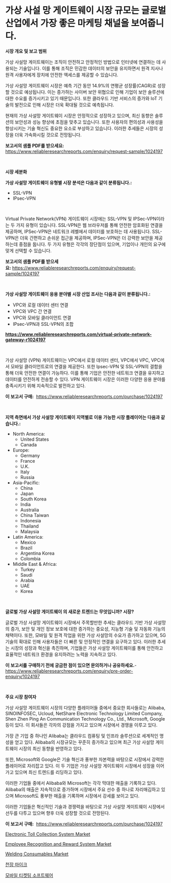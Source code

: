 <p><h1>가상 사설 망 게이트웨이 시장 규모는 글로벌 산업에서 가장 좋은 마케팅 채널을 보여줍니다.</h1></p><p><strong>시장 개요 및 보고 범위</strong></p>
<p><p>가상 사설망 게이트웨이는 조직이 안전하고 안정적인 방법으로 인터넷에 연결하는 데 사용되는 기술입니다. 이를 통해 조직은 민감한 데이터의 보안을 유지하면서 원격 지사나 원격 사용자에게 장치에 안전한 액세스를 제공할 수 있습니다.</p><p>가상 사설망 게이트웨이 시장은 예측 기간 동안 14.9%의 연평균 성장률(CAGR)로 성장할 것으로 예상됩니다. 이는 증가하는 사이버 보안 위협으로 인해 기업이 보안 솔루션에 대한 수요를 증가시키고 있기 때문입니다. 또한 클라우드 기반 서비스의 증가와 IoT 기술의 발전으로 인해 시장은 더욱 확대될 것으로 예측됩니다.</p><p>현재의 가상 사설망 게이트웨이 시장은 안정적으로 성장하고 있으며, 최신 동향은 솔루션의 보안성과 성능 향상에 초점을 맞추고 있습니다. 또한 사용자의 편의성과 사용성을 향상시키는 기술 혁신도 중요한 요소로 부상하고 있습니다. 이러한 추세들은 시장의 성장을 더욱 가속화시킬 것으로 전망됩니다.</p></p>
<p><strong>보고서의 샘플 PDF를 받으세요:</strong> <a href="https://www.reliableresearchreports.com/enquiry/request-sample/1024197">https://www.reliableresearchreports.com/enquiry/request-sample/1024197</a></p>
<p>&nbsp;</p>
<p><strong>시장 세분화</strong></p>
<p><strong>가상 사설망 게이트웨이 유형별 시장 분석은 다음과 같이 분류됩니다.:</strong></p>
<p><ul><li>SSL-VPN</li><li>IPsec-VPN</li></ul></p>
<p>&nbsp;</p>
<p><p>Virtual Private Network(VPN) 게이트웨이 시장에는 SSL-VPN 및 IPSec-VPN이라는 두 가지 유형이 있습니다. SSL-VPN은 웹 브라우저를 통해 안전한 암호화된 연결을 제공하며, IPSec-VPN은 네트워크 레벨에서 데이터를 보호하는 데 사용됩니다. SSL-VPN은 더욱 간편하고 손쉬운 접근을 제공하며, IPSec-VPN은 더 강력한 보안을 제공하는데 중점을 둡니다. 두 가지 유형은 각각의 장단점이 있으며, 기업이나 개인의 요구에 맞게 선택할 수 있습니다.</p></p>
<p><strong>보고서의 샘플 PDF를 받으세요:</strong>&nbsp;<a href="https://www.reliableresearchreports.com/enquiry/request-sample/1024197">https://www.reliableresearchreports.com/enquiry/request-sample/1024197</a></p>
<p>&nbsp;</p>
<p><strong> 가상 사설망 게이트웨이 응용 분야별 시장 산업 조사는 다음과 같이 분류됩니다.:</strong></p>
<p><ul><li>VPC와 로컬 데이터 센터 연결</li><li>VPC와 VPC 간 연결</li><li>VPC와 모바일 클라이언트 연결</li><li>IPsec-VPN과 SSL-VPN의 조합</li></ul></p>
<p><strong><a href="https://www.reliableresearchreports.com/virtual-private-network-gateway-r1024197">https://www.reliableresearchreports.com/virtual-private-network-gateway-r1024197</a></strong></p>
<p>&nbsp;</p>
<p><p>가상 사설망 (VPN) 게이트웨이는 VPC에서 로컬 데이터 센터, VPC에서 VPC, VPC에서 모바일 클라이언트로의 연결을 제공한다. 또한 Ipsec-VPN 및 SSL-VPN의 결합을 통해 더욱 안전한 연결이 가능하다. 이를 통해 기업은 안전한 네트워크 연결을 유지하고 데이터를 안전하게 전송할 수 있다. VPN 게이트웨이 시장은 이러한 다양한 응용 분야를 충족시키기 위해 지속적으로 발전하고 있다.</p></p>
<p><strong>이 보고서 구매:</strong>&nbsp; <a href="https://www.reliableresearchreports.com/purchase/1024197">https://www.reliableresearchreports.com/purchase/1024197</a></p>
<p>&nbsp;</p>
<p><strong>지역 측면에서 가상 사설망 게이트웨이 지역별로 이용 가능한 시장 플레이어는 다음과 같습니다.:</strong></p>
<p><ul>
    <li>
        North America:
        <ul>
            <li>United States</li>
            <li>Canada</li>
        </ul>
    </li>
    <li>
        Europe:
        <ul>
            <li>Germany</li>
            <li>France</li>
            <li>U.K.</li>
            <li>Italy</li>
            <li>Russia</li>
        </ul>
    </li>
    <li>
        Asia-Pacific:
        <ul>
            <li>China</li>
            <li>Japan</li>
            <li>South Korea</li>
            <li>India</li>
            <li>Australia</li>
            <li>China Taiwan</li>
            <li>Indonesia</li>
            <li>Thailand</li>
            <li>Malaysia</li>
        </ul>
    </li>
    <li>
        Latin America:
        <ul>
            <li>Mexico</li>
            <li>Brazil</li>
            <li>Argentina Korea</li>
            <li>Colombia</li>
        </ul>
    </li>
    <li>
        Middle East & Africa:
        <ul>
            <li>Turkey</li>
            <li>Saudi</li>
            <li>Arabia</li>
            <li>UAE</li>
            <li>Korea</li>
        </ul>
    </li>
    </ul></p>
<p>&nbsp;</p>
<p><strong>글로벌 가상 사설망 게이트웨이 의 새로운 트렌드는 무엇입니까? 시장?</strong></p>
<p><p>글로벌 가상 사설망 게이트웨이 시장에서 주목할만한 추세는 클라우드 기반 가상 사설망의 증가, 보안 및 개인 정보 보호에 대한 증가하는 중요성, 지능형 기술 및 자동화 기능의 채택이다. 또한, 모바일 및 원격 작업을 위한 가상 사설망의 수요가 증가하고 있으며, 5G 기술의 확대로 인해 사용자들은 더 빠른 및 안정적인 연결을 요구하고 있다. 이러한 추세는 시장의 성장과 혁신을 촉진하며, 기업들은 가상 사설망 게이트웨이를 통해 안전하고 효율적인 네트워크 환경을 유지하려는 노력을 지속하고 있다.</p></p>
<p><strong>이 보고서를 구매하기 전에 궁금한 점이 있으면 문의하거나 공유하세요.</strong>- <a href="https://www.reliableresearchreports.com/enquiry/pre-order-enquiry/1024197">https://www.reliableresearchreports.com/enquiry/pre-order-enquiry/1024197</a></p>
<p>&nbsp;</p>
<p><strong>주요 시장 참여자</strong></p>
<p><p>가상 사설망 게이트웨이 시장의 다양한 플레이어들 중에서 중요한 회사들로는 Alibaba, SINOINFOSEC, Ucloud, NetShare Electronic Technology Limited Company, Shen Zhen Ping An Communication Technology Co., Ltd., Microsoft, Google 등이 있다. 이 회사들은 각자의 강점을 가지고 있으며 시장에서 경쟁을 이루고 있다.</p><p>가장 큰 기업 중 하나인 Alibaba는 클라우드 컴퓨팅 및 인프라 솔루션으로 세계적인 명성을 얻고 있다. Alibaba의 시장규모는 꾸준히 증가하고 있으며 최근 가상 사설망 게이트웨이 시장의 최신 동향을 반영하고 있다.</p><p>또한, Microsoft와 Google은 기술 혁신과 풍부한 자본력을 바탕으로 시장에서 강력한 플레이어로 자리잡고 있다. 이 두 기업은 가상 사설망 게이트웨이 시장에서 성장을 이어가고 있으며 최신 트렌드를 리딩하고 있다.</p><p>이러한 기업들 중에서 Alibaba와 Microsoft는 각각 막대한 매출을 기록하고 있다. Alibaba의 매출은 지속적으로 증가하며 시장에서 주요 선수 중 하나로 자리매김하고 있으며 Microsoft도 풍부한 매출을 기록하며 시장에서 강세를 보이고 있다.</p><p>이러한 기업들은 혁신적인 기술과 경쟁력을 바탕으로 가상 사설망 게이트웨이 시장에서 선두를 다투고 있으며 향후 더욱 성장할 것으로 전망된다.</p></p>
<p><strong>이 보고서 구매:</strong>&nbsp;&nbsp;<a href="https://www.reliableresearchreports.com/purchase/1024197">https://www.reliableresearchreports.com/purchase/1024197</a></p>
<p><p><a href="https://github.com/prosalinda88/Market-Research-Report-List-4/blob/main/electronic-toll-collection-system-market.md">Electronic Toll Collection System Market</a></p><p><a href="https://github.com/globismark/Market-Research-Report-List-2/blob/main/employee-recognition-and-reward-system-market.md">Employee Recognition and Reward System Market</a></p><p><a href="https://issuu.com/reportprime-2/docs/welding-consumables-market-size-2030.pptx">Welding Consumables Market</a></p><p><a href="https://github.com/Tristiarton768456/Market-Research-Report-List-1/blob/main/305743223784.md">천장 마이크</a></p><p><a href="https://github.com/vsoq0zknh59/Market-Research-Report-List-1/blob/main/817478823783.md">모바일 티켓팅 소프트웨어</a></p></p>